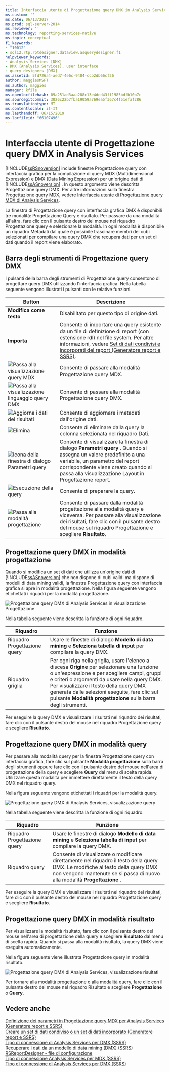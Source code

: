 ```yaml
---
title: Interfaccia utente di Progettazione query DMX in Analysis Services | Microsoft Docs
ms.custom: ''
ms.date: 06/13/2017
ms.prod: sql-server-2014
ms.reviewer: ''
ms.technology: reporting-services-native
ms.topic: conceptual
f1_keywords:
- "10012"
- sql12.rtp.rptdesigner.dataview.asquerydesigner.f1
helpviewer_keywords:
- Analysis Services [DMX]
- DMX [Analysis Services], user interface
- query designers [DMX]
ms.assetid: 5fd726a4-aed7-4e6c-9404-ccb2db66cf26
author: maggiesMSFT
ms.author: maggies
manager: kfile
ms.openlocfilehash: 09a251ad3aaa288c13e4ded43ff1985bdfb10b7c
ms.sourcegitcommit: 3026c22b7fba19059a769ea5f367c4f51efaf286
ms.translationtype: MT
ms.contentlocale: it-IT
ms.lasthandoff: 06/15/2019
ms.locfileid: "66107496"
---
```

# <a name="analysis-services-dmx-query-designer-user-interface"></a>Interfaccia utente di Progettazione query DMX in Analysis Services
  [!INCLUDE[ssRSnoversion](../../includes/ssrsnoversion-md.md)] include finestre Progettazione query con interfaccia grafica per la compilazione di query MDX (Multidimensional Expression) e DMX (Data Mining Expression) per un'origine dati di [!INCLUDE[ssASnoversion](../../../includes/ssasnoversion-md.md)] . In questo argomento viene descritta Progettazione query DMX. Per altre informazioni sulla finestra Progettazione query MDX, vedere [Interfaccia utente di Progettazione query MDX di Analysis Services](analysis-services-mdx-query-designer-user-interface.md).  
  
 La finestra di Progettazione query con interfaccia grafica DMX è disponibili tre modalità: Progettazione Query e risultato. Per passare da una modalità all'altra, fare clic con il pulsante destro del mouse nel riquadro Progettazione query e selezionare la modalità. In ogni modalità è disponibile un riquadro Metadati dal quale è possibile trascinare membri dei cubi selezionati per compilare una query DMX che recupera dati per un set di dati quando il report viene elaborato.  
  
## <a name="graphical-dmx-query-designer-toolbar"></a>Barra degli strumenti di Progettazione query DMX  
 I pulsanti della barra degli strumenti di Progettazione query consentono di progettare query DMX utilizzando l'interfaccia grafica. Nella tabella seguente vengono illustrati i pulsanti con le relative funzioni.  
  
|Button|Descrizione|  
|------------|-----------------|  
|**Modifica come testo**|Disabilitato per questo tipo di origine dati.|  
|**Importa**|Consente di importare una query esistente da un file di definizione di report (con estensione rdl) nel file system. Per altre informazioni, vedere [Set di dati condivisi e incorporati del report &#40;Generatore report e SSRS&#41;](report-embedded-datasets-and-shared-datasets-report-builder-and-ssrs.md).|  
|![Passa alla visualizzazione query MDX](../../analysis-services/media/rsqdicon-commandtypemdx.gif "Passa alla visualizzazione query MDX")|Consente di passare alla modalità Progettazione query MDX.|  
|![Passa alla visualizzazione linguaggio query DMX](../media/rsqdicon-commandtypedmx.gif "Passa alla visualizzazione linguaggio query DMX")|Consente di passare alla modalità Progettazione query DMX.|  
|![Aggiorna i dati dei risultati](../../analysis-services/media/rsqdicon-refresh.gif "Aggiorna i dati dei risultati")|Consente di aggiornare i metadati dall'origine dati.|  
|![Elimina](../../analysis-services/media/rsqdicon-delete.gif "Elimina")|Consente di eliminare dalla query la colonna selezionata nel riquadro Dati.|  
|![Icona della finestra di dialogo Parametri query](../../analysis-services/media/iconqueryparameter.gif "Icona della finestra di dialogo Parametri query")|Consente di visualizzare la finestra di dialogo **Parametri query** . Quando si assegna un valore predefinito a una variabile, un parametro del report corrispondente viene creato quando si passa alla visualizzazione Layout in Progettazione report.|  
|![Esecuzione della query](../../analysis-services/media/rsqdicon-run.gif "Esecuzione della query")|Consente di preparare la query.|  
|![Passa alla modalità progettazione](../../analysis-services/media/rsqdicon-designmode.gif "Passa alla modalità progettazione")|Consente di passare dalla modalità progettazione alla modalità query e viceversa. Per passare alla visualizzazione dei risultati, fare clic con il pulsante destro del mouse sul riquadro Progettazione e scegliere **Risultato**.|  
  
## <a name="graphical-dmx-query-designer-in-design-mode"></a>Progettazione query DMX in modalità progettazione  
 Quando si modifica un set di dati che utilizza un'origine dati di [!INCLUDE[ssASnoversion](../../../includes/ssasnoversion-md.md)] che non dispone di cubi validi ma dispone di modelli di data mining validi, la finestra Progettazione query con interfaccia grafica si apre in modalità progettazione. Nella figura seguente vengono etichettati i riquadri per la modalità progettazione.  
  
 ![Progettazione query DMX di Analysis Services in visualizzazione Progettazione](../media/rsqd-dsawas-dmx-designmode.gif "Progettazione query DMX di Analysis Services in visualizzazione Progettazione")  
  
 Nella tabella seguente viene descritta la funzione di ogni riquadro.  
  
|Riquadro|Funzione|  
|----------|--------------|  
|Riquadro Progettazione query|Usare le finestre di dialogo **Modello di data mining** e **Seleziona tabella di input** per compilare la query DMX.|  
|Riquadro griglia|Per ogni riga nella griglia, usare l'elenco a discesa **Origine** per selezionare una funzione o un'espressione e per scegliere campi, gruppi e criteri o argomenti da usare nella query DMX. Per visualizzare il testo della query DMX generata dalle selezioni eseguite, fare clic sul pulsante **Modalità progettazione** sulla barra degli strumenti.|  
  
 Per eseguire la query DMX e visualizzare i risultati nel riquadro dei risultati, fare clic con il pulsante destro del mouse nel riquadro Progettazione query e scegliere **Risultato**.  
  
## <a name="graphical-dmx-query-designer-in-query-mode"></a>Progettazione query DMX in modalità query  
 Per passare alla modalità query per la finestra Progettazione query con interfaccia grafica, fare clic sul pulsante **Modalità progettazione** sulla barra degli strumenti oppure fare clic con il pulsante destro del mouse nell'area di progettazione della query e scegliere **Query** dal menu di scelta rapida. Utilizzare questa modalità per immettere direttamente il testo della query DMX nel riquadro query.  
  
 Nella figura seguente vengono etichettati i riquadri per la modalità query.  
  
 ![Progettazione query DMX di Analysis Services, visualizzazione query](../media/rsqd-dsawas-dmx-querymode.gif "Progettazione query DMX di Analysis Services, visualizzazione query")  
  
 Nella tabella seguente viene descritta la funzione di ogni riquadro.  
  
|Riquadro|Funzione|  
|----------|--------------|  
|Riquadro Progettazione query|Usare le finestre di dialogo **Modello di data mining** e **Seleziona tabella di input** per compilare la query DMX.|  
|Riquadro query|Consente di visualizzare o modificare direttamente nel riquadro il testo della query DMX. Le modifiche al testo della query DMX non vengono mantenute se si passa di nuovo alla modalità **Progettazione** .|  
  
 Per eseguire la query DMX e visualizzare i risultati nel riquadro dei risultati, fare clic con il pulsante destro del mouse nel riquadro Progettazione query e scegliere **Risultato**.  
  
## <a name="graphical-dmx-query-designer-in-result-mode"></a>Progettazione query DMX in modalità risultato  
 Per visualizzare la modalità risultato, fare clic con il pulsante destro del mouse nell'area di progettazione della query e scegliere **Risultato** dal menu di scelta rapida. Quando si passa alla modalità risultato, la query DMX viene eseguita automaticamente.  
  
 Nella figura seguente viene illustrata Progettazione query in modalità risultato.  
  
 ![Progettazione query DMX di Analysis Services, visualizzazione risultati](../media/rsqd-dsawas-dmx-resultmode.gif "Progettazione query DMX di Analysis Services, visualizzazione risultati")  
  
 Per tornare alla modalità progettazione o alla modalità query, fare clic con il pulsante destro del mouse nel riquadro Risultato e scegliere **Progettazione** o **Query**.  
  
## <a name="see-also"></a>Vedere anche  
 [Definizione dei parametri in Progettazione query MDX per Analysis Services &#40;Generatore report e SSRS&#41;](define-parameters-in-the-mdx-query-designer-for-analysis-services.md)   
 [Creare un set di dati condiviso o un set di dati incorporato &#40;Generatore report e SSRS&#41;](create-a-shared-dataset-or-embedded-dataset-report-builder-and-ssrs.md)   
 [Tipo di connessione di Analysis Services per DMX &#40;SSRS&#41;](analysis-services-connection-type-for-dmx-ssrs.md)   
 [Recuperare i dati da un modello di data mining &#40;DMX&#41; &#40;SSRS&#41;](retrieve-data-from-a-data-mining-model-dmx-ssrs.md)   
 [RSReportDesigner - file di configurazione](../report-server/rsreportdesigner-configuration-file.md)   
 [Tipo di connessione Analysis Services per MDX &#40;SSRS&#41;](analysis-services-connection-type-for-mdx-ssrs.md)   
 [Tipo di connessione di Analysis Services per DMX &#40;SSRS&#41;](analysis-services-connection-type-for-dmx-ssrs.md)  
  
  
